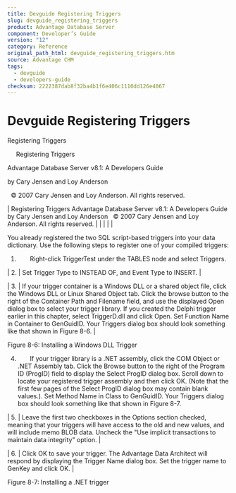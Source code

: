 ```yaml
---
title: Devguide Registering Triggers
slug: devguide_registering_triggers
product: Advantage Database Server
component: Developer’s Guide
version: "12"
category: Reference
original_path_html: devguide_registering_triggers.htm
source: Advantage CHM
tags:
  - devguide
  - developers-guide
checksum: 2222387dab8f32ba4b1f6e406c1110dd126e4067
---
```


# Devguide Registering Triggers

Registering Triggers

     Registering Triggers

Advantage Database Server v8.1: A Developers Guide

by Cary Jensen and Loy Anderson

  © 2007 Cary Jensen and Loy Anderson. All rights reserved.

| Registering Triggers  Advantage Database Server v8.1: A Developers Guide  by Cary Jensen and Loy Anderson    © 2007 Cary Jensen and Loy Anderson. All rights reserved. |  |  |  |  |

You already registered the two SQL script-based triggers into your data dictionary. Use the following steps to register one of your compiled triggers:

1.        Right-click TriggerTest under the TABLES node and select Triggers.

| 2. | Set Trigger Type to INSTEAD OF, and Event Type to INSERT. |

| 3. | If your trigger container is a Windows DLL or a shared object file, click the Windows DLL or Linux Shared Object tab. Click the browse button to the right of the Container Path and Filename field, and use the displayed Open dialog box to select your trigger library. If you created the Delphi trigger earlier in this chapter, select TriggerD.dll and click Open. Set Function Name in Container to GenGuidID. Your Triggers dialog box should look something like that shown in   Figure 8-6. |

Figure 8-6: Installing a Windows DLL Trigger

4.        If your trigger library is a .NET assembly, click the COM Object or .NET Assembly tab. Click the Browse button to the right of the Program ID (ProgID) field to display the Select ProgID dialog box. Scroll down to locate your registered trigger assembly and then click OK. (Note that the first few pages of the Select ProgID dialog box may contain blank values.). Set Method Name in Class to GenGuidID. Your Triggers dialog box should look something like that shown in Figure 8-7.

| 5. | Leave the first two checkboxes in the Options section checked, meaning that your triggers will have access to the old and new values, and will include memo BLOB data. Uncheck the "Use implicit transactions to maintain data integrity" option. |

| 6. | Click OK to save your trigger. The Advantage Data Architect will respond by displaying the Trigger Name dialog box. Set the trigger name to GenKey and click OK. |

Figure 8-7: Installing a .NET trigger
